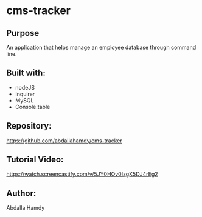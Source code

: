 # cms-tracker

## Purpose
An application that helps manage an employee database through command line.

## Built with: 
* nodeJS
* Inquirer
* MySQL
* Console.table

## Repository:
https://github.com/abdallahamdy/cms-tracker

## Tutorial Video:
https://watch.screencastify.com/v/5JY0HOv0IzgX5DJ4rEg2

## Author:
Abdalla Hamdy
